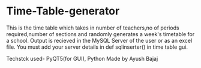# Time-Table-generator


This is the time table which takes in number of teachers,no of periods required,number of sections and randomly generates a week's timetable for a school.
Output is recieved in the MySQL Server of the user or as an excel file. You must add your server details in def sqlinserter() in time table gui.

Techstck used- PyQT5(for GUI), Python
Made by Ayush Bajaj
